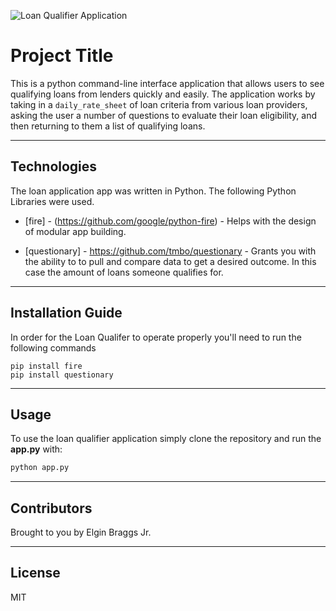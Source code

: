 ![Loan Qualifier Application](https://www.google.com/url?sa=i&url=https%3A%2F%2Fwww.bluevine.com%2Fblog%2Favoidable-business-loan-application-mistakes%2F&psig=AOvVaw2hn8BVmW80VPIqU7pRCQ8b&ust=1642448165251000&source=images&cd=vfe&ved=0CAsQjRxqFwoTCPD7k7SCt_UCFQAAAAAdAAAAABAL)

# Project Title

This is a python command-line interface application that allows users to see qualifying loans from lenders quickly and easily. The application works by taking in a `daily_rate_sheet` of loan criteria from various loan providers, asking the user a number of questions to evaluate their loan eligibility, and then returning to them a list of qualifying loans.

---

## Technologies

The loan application app was written in Python. 
The following Python Libraries were used.

* [fire] - (https://github.com/google/python-fire) - Helps with the design of modular app building.

* [questionary] - https://github.com/tmbo/questionary - Grants you with the ability to to pull and compare data to get a desired outcome. In this case the amount of loans someone qualifies for.

---

## Installation Guide

In order for the Loan Qualifer to operate properly you'll need to run the following commands

```
pip install fire
pip install questionary
```

---

## Usage

To use the loan qualifier application simply clone the repository and run the **app.py** with:

```python
python app.py
```

---

## Contributors

Brought to you by Elgin Braggs Jr.

---

## License

MIT
